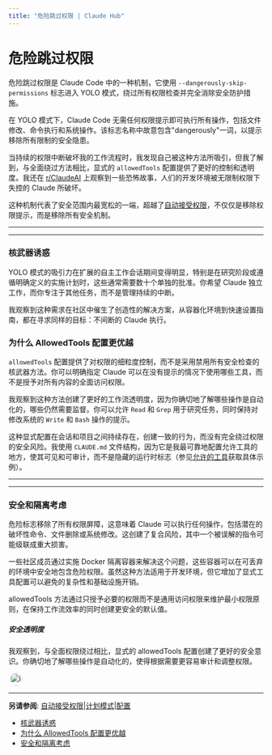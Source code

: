 ```yaml
---
title: "危险跳过权限 | Claude Hub"
---
```


# 危险跳过权限

危险跳过权限是 Claude Code 中的一种机制，它使用 `--dangerously-skip-permissions` 标志进入 YOLO 模式，绕过所有权限检查并完全消除安全防护措施。

在 YOLO 模式下，Claude Code 无需任何权限提示即可执行所有操作，包括文件修改、命令执行和系统操作。该标志名称中故意包含"dangerously"一词，以提示移除所有限制的安全隐患。

当持续的权限中断破坏我的工作流程时，我发现自己被这种方法所吸引，但我了解到，与全面绕过方法相比，显式的 `allowedTools` 配置提供了更好的控制和透明度。我还在 [r/ClaudeAI](https://reddit.com/r/ClaudeAI) 上观察到一些恐怖故事，人们的开发环境被无限制权限下失控的 Claude 所破坏。

这种机制代表了安全范围内最宽松的一端，超越了[自动接受权限](mechanics-auto-accept-permissions.html)，不仅仅是移除权限提示，而是移除所有安全机制。

* * *

* * *

### 核武器诱惑

YOLO 模式的吸引力在扩展的自主工作会话期间变得明显，特别是在研究阶段或遵循明确定义的实施计划时，这些通常需要数十个单独的批准。你希望 Claude 独立工作，而你专注于其他任务，而不是管理持续的中断。

我观察到这种需求在社区中催生了创造性的解决方案，从容器化环境到快速设置指南，都在寻求同样的目标：不间断的 Claude 执行。

### 为什么 AllowedTools 配置更优越

`allowedTools` 配置提供了对权限的细粒度控制，而不是采用禁用所有安全检查的核武器方法。你可以明确指定 Claude 可以在没有提示的情况下使用哪些工具，而不是授予对所有内容的全面访问权限。

我观察到这种方法创建了更好的工作流透明度，因为你确切地了解哪些操作是自动化的，哪些仍然需要监督。你可以允许 `Read` 和 `Grep` 用于研究任务，同时保持对修改系统的 `Write` 和 `Bash` 操作的提示。

这种显式配置在会话和项目之间持续存在，创建一致的行为，而没有完全绕过权限的安全风险。我使用 `CLAUDE.md` 文件结构，因为它是我最可靠地配置允许工具的地方，使其可见和可审计，而不是隐藏的运行时标志（参见[允许的工具](mechanics-auto-accept-permissions.html)获取具体示例）。

* * *

* * *

### 安全和隔离考虑

危险标志移除了所有权限屏障，这意味着 Claude 可以执行任何操作，包括潜在的破坏性命令、文件删除或系统修改。这创建了复合风险，其中一个被误解的指令可能级联成重大损害。

一些社区成员通过实施 Docker 隔离容器来解决这个问题，这些容器可以在可丢弃的环境中安全地包含危险权限。虽然这种方法适用于开发环境，但它增加了显式工具配置可以避免的复杂性和基础设施开销。

allowedTools 方法通过只授予必要的权限而不是通用访问权限来维护最小权限原则，在保持工作流效率的同时创建更安全的默认值。

##### 安全透明度

我观察到，与全面权限绕过相比，显式的 allowedTools 配置创建了更好的安全意识。你确切地了解哪些操作是自动化的，使得根据需要更容易审计和调整权限。

<img src="/img/claudes-greatest-soldier.png" alt="inventorblack" style="width: 25px; height: 25px; border-radius: 50%; display: inline-block; vertical-align: middle; margin: 0 3px;" />

* * *

**另请参阅**: [自动接受权限](mechanics-auto-accept-permissions.html)|[计划模式](mechanics-plan-mode.html)|[配置](support-.html)


-   [核武器诱惑](#核武器诱惑)
-   [为什么 AllowedTools 配置更优越](#为什么-allowedtools-配置更优越)
-   [安全和隔离考虑](#安全和隔离考虑)